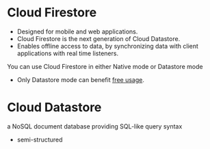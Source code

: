 # Cloud Firestore
- Designed for mobile and web applications.
- Cloud Firestore is the next generation of Cloud Datastore.
- Enables offline access to data, by synchronizing data with client applications with real time listeners.

You can use Cloud Firestore in either Native mode or Datastore mode
- Only Datastore mode can benefit [free usage](https://cloud.google.com/datastore/pricing). 

# Cloud Datastore
a NoSQL document database providing SQL-like query syntax
- semi-structured

